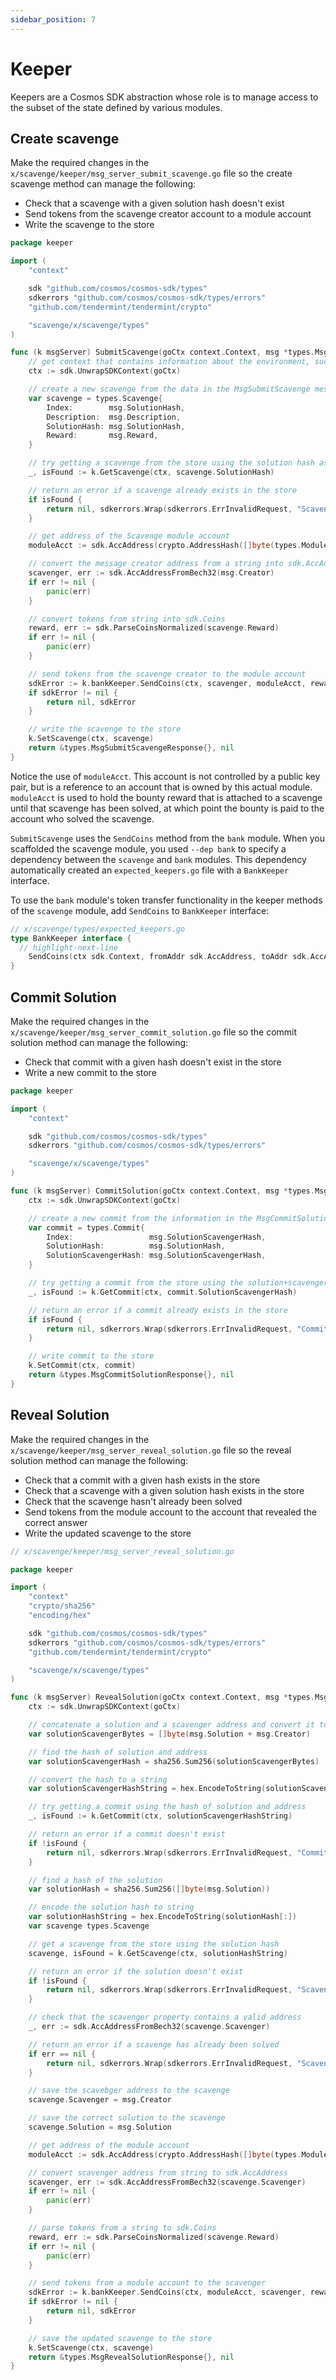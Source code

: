 ```yaml
---
sidebar_position: 7
---
```


# Keeper

Keepers are a Cosmos SDK abstraction whose role is to manage access to the
subset of the state defined by various modules.

## Create scavenge

Make the required changes in the
`x/scavenge/keeper/msg_server_submit_scavenge.go` file so the create scavenge
method can manage the following:

* Check that a scavenge with a given solution hash doesn't exist
* Send tokens from the scavenge creator account to a module account
* Write the scavenge to the store

```go title="x/scavenge/keeper/msg_server_submit_scavenge.go"
package keeper

import (
	"context"

	sdk "github.com/cosmos/cosmos-sdk/types"
	sdkerrors "github.com/cosmos/cosmos-sdk/types/errors"
	"github.com/tendermint/tendermint/crypto"

	"scavenge/x/scavenge/types"
)

func (k msgServer) SubmitScavenge(goCtx context.Context, msg *types.MsgSubmitScavenge) (*types.MsgSubmitScavengeResponse, error) {
	// get context that contains information about the environment, such as block height
	ctx := sdk.UnwrapSDKContext(goCtx)

	// create a new scavenge from the data in the MsgSubmitScavenge message
	var scavenge = types.Scavenge{
		Index:        msg.SolutionHash,
		Description:  msg.Description,
		SolutionHash: msg.SolutionHash,
		Reward:       msg.Reward,
	}

	// try getting a scavenge from the store using the solution hash as the key
	_, isFound := k.GetScavenge(ctx, scavenge.SolutionHash)

	// return an error if a scavenge already exists in the store
	if isFound {
		return nil, sdkerrors.Wrap(sdkerrors.ErrInvalidRequest, "Scavenge with that solution hash already exists")
	}

	// get address of the Scavenge module account
	moduleAcct := sdk.AccAddress(crypto.AddressHash([]byte(types.ModuleName)))

	// convert the message creator address from a string into sdk.AccAddress
	scavenger, err := sdk.AccAddressFromBech32(msg.Creator)
	if err != nil {
		panic(err)
	}

	// convert tokens from string into sdk.Coins
	reward, err := sdk.ParseCoinsNormalized(scavenge.Reward)
	if err != nil {
		panic(err)
	}

	// send tokens from the scavenge creator to the module account
	sdkError := k.bankKeeper.SendCoins(ctx, scavenger, moduleAcct, reward)
	if sdkError != nil {
		return nil, sdkError
	}

	// write the scavenge to the store
	k.SetScavenge(ctx, scavenge)
	return &types.MsgSubmitScavengeResponse{}, nil
}
```

Notice the use of `moduleAcct`. This account is not controlled by a public key
pair, but is a reference to an account that is owned by this actual module.
`moduleAcct` is used to hold the bounty reward that is attached to a scavenge
until that scavenge has been solved, at which point the bounty is paid to the
account who solved the scavenge.

`SubmitScavenge` uses the `SendCoins` method from the `bank` module. When you
scaffolded the scavenge module, you used `--dep bank` to specify a dependency
between the `scavenge` and `bank` modules. This dependency automatically created
an `expected_keepers.go` file with a `BankKeeper` interface.

To use the `bank` module's token transfer functionality in the keeper methods of the `scavenge`
module, add `SendCoins` to `BankKeeper` interface:

```go title="x/scavenge/types/expected_keepers.go"
// x/scavenge/types/expected_keepers.go
type BankKeeper interface {
  // highlight-next-line
	SendCoins(ctx sdk.Context, fromAddr sdk.AccAddress, toAddr sdk.AccAddress, amt sdk.Coins) error
}
```

## Commit Solution

Make the required changes in the
`x/scavenge/keeper/msg_server_commit_solution.go` file so the commit solution
method can manage the following:

* Check that commit with a given hash doesn't exist in the store
* Write a new commit to the store

```go title="x/scavenge/keeper/msg_server_commit_solution.go"
package keeper

import (
	"context"

	sdk "github.com/cosmos/cosmos-sdk/types"
	sdkerrors "github.com/cosmos/cosmos-sdk/types/errors"

	"scavenge/x/scavenge/types"
)

func (k msgServer) CommitSolution(goCtx context.Context, msg *types.MsgCommitSolution) (*types.MsgCommitSolutionResponse, error) {
	ctx := sdk.UnwrapSDKContext(goCtx)

	// create a new commit from the information in the MsgCommitSolution message
	var commit = types.Commit{
		Index:                 msg.SolutionScavengerHash,
		SolutionHash:          msg.SolutionHash,
		SolutionScavengerHash: msg.SolutionScavengerHash,
	}

	// try getting a commit from the store using the solution+scavenger hash as the key
	_, isFound := k.GetCommit(ctx, commit.SolutionScavengerHash)

	// return an error if a commit already exists in the store
	if isFound {
		return nil, sdkerrors.Wrap(sdkerrors.ErrInvalidRequest, "Commit with that hash already exists")
	}

	// write commit to the store
	k.SetCommit(ctx, commit)
	return &types.MsgCommitSolutionResponse{}, nil
}
```

## Reveal Solution

Make the required changes in the
`x/scavenge/keeper/msg_server_reveal_solution.go` file so the reveal solution
method can manage the following:

* Check that a commit with a given hash exists in the store
* Check that a scavenge with a given solution hash exists in the store
* Check that the scavenge hasn't already been solved
* Send tokens from the module account to the account that revealed the correct
  answer
* Write the updated scavenge to the store

```go
// x/scavenge/keeper/msg_server_reveal_solution.go

package keeper

import (
	"context"
	"crypto/sha256"
	"encoding/hex"

	sdk "github.com/cosmos/cosmos-sdk/types"
	sdkerrors "github.com/cosmos/cosmos-sdk/types/errors"
	"github.com/tendermint/tendermint/crypto"

	"scavenge/x/scavenge/types"
)

func (k msgServer) RevealSolution(goCtx context.Context, msg *types.MsgRevealSolution) (*types.MsgRevealSolutionResponse, error) {
	ctx := sdk.UnwrapSDKContext(goCtx)

	// concatenate a solution and a scavenger address and convert it to bytes
	var solutionScavengerBytes = []byte(msg.Solution + msg.Creator)

	// find the hash of solution and address
	var solutionScavengerHash = sha256.Sum256(solutionScavengerBytes)

	// convert the hash to a string
	var solutionScavengerHashString = hex.EncodeToString(solutionScavengerHash[:])

	// try getting a commit using the hash of solution and address
	_, isFound := k.GetCommit(ctx, solutionScavengerHashString)

	// return an error if a commit doesn't exist
	if !isFound {
		return nil, sdkerrors.Wrap(sdkerrors.ErrInvalidRequest, "Commit with that hash doesn't exists")
	}

	// find a hash of the solution
	var solutionHash = sha256.Sum256([]byte(msg.Solution))

	// encode the solution hash to string
	var solutionHashString = hex.EncodeToString(solutionHash[:])
	var scavenge types.Scavenge

	// get a scavenge from the store using the solution hash
	scavenge, isFound = k.GetScavenge(ctx, solutionHashString)

	// return an error if the solution doesn't exist
	if !isFound {
		return nil, sdkerrors.Wrap(sdkerrors.ErrInvalidRequest, "Scavenge with that solution hash doesn't exists")
	}

	// check that the scavenger property contains a valid address
	_, err := sdk.AccAddressFromBech32(scavenge.Scavenger)

	// return an error if a scavenge has already been solved
	if err == nil {
		return nil, sdkerrors.Wrap(sdkerrors.ErrInvalidRequest, "Scavenge has already been solved")
	}

	// save the scavebger address to the scavenge
	scavenge.Scavenger = msg.Creator

	// save the correct solution to the scavenge
	scavenge.Solution = msg.Solution

	// get address of the module account
	moduleAcct := sdk.AccAddress(crypto.AddressHash([]byte(types.ModuleName)))

	// convert scavenger address from string to sdk.AccAddress
	scavenger, err := sdk.AccAddressFromBech32(scavenge.Scavenger)
	if err != nil {
		panic(err)
	}

	// parse tokens from a string to sdk.Coins
	reward, err := sdk.ParseCoinsNormalized(scavenge.Reward)
	if err != nil {
		panic(err)
	}

	// send tokens from a module account to the scavenger
	sdkError := k.bankKeeper.SendCoins(ctx, moduleAcct, scavenger, reward)
	if sdkError != nil {
		return nil, sdkError
	}

	// save the updated scavenge to the store
	k.SetScavenge(ctx, scavenge)
	return &types.MsgRevealSolutionResponse{}, nil
}
```
